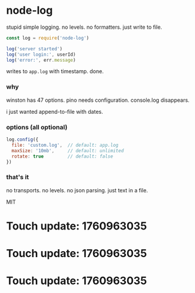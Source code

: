 # node-log

stupid simple logging. no levels. no formatters. just write to file.

```javascript
const log = require('node-log')

log('server started')
log('user login:', userId)
log('error:', err.message)
```

writes to `app.log` with timestamp. done.

### why

winston has 47 options. pino needs configuration. console.log disappears.

i just wanted append-to-file with dates.

### options (all optional)

```javascript
log.config({
  file: 'custom.log',  // default: app.log
  maxSize: '10mb',     // default: unlimited
  rotate: true         // default: false
})
```

### that's it

no transports. no levels. no json parsing. just text in a file.

MIT

# Touch update: 1760963035

# Touch update: 1760963035

# Touch update: 1760963035
